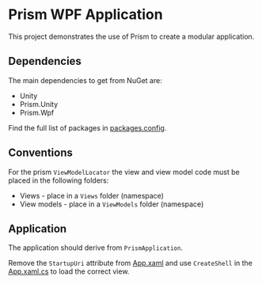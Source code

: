 # Prism WPF Application

This project demonstrates the use of Prism to create a modular application.

## Dependencies

The main dependencies to get from NuGet are:
* Unity
* Prism.Unity
* Prism.Wpf

Find the full list of packages in [packages.config](./src/MyPrismApplication/packages.config).

## Conventions

For the prism `ViewModelLocator` the view and view model code must be placed in the following folders:
* Views - place in a `Views` folder (namespace)
* View models - place in a `ViewModels` folder (namespace)

## Application

The application should derive from `PrismApplication`.

Remove the `StartupUri` attribute from [App.xaml](./src/MyPrismApplication/App.xaml) and use `CreateShell` in the [App.xaml.cs](./src/MyPrismApplication/App.xaml.cs) to load the correct view.
